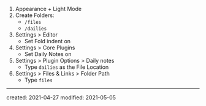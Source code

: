 1.  Appearance + Light Mode
2. Create Folders:
	- `/files`
	- `/dailies`
3. Settings > Editor
	- Set Fold indent on
4. Settings > Core Plugins
	- Set Daily Notes on
5. Settings > Plugin Options > Daily notes
	- Type `dailies`  as the File Location
6. Settings > Files & Links > Folder Path
	- Type `files`

---
created: 2021-04-27
modified: 2021-05-05